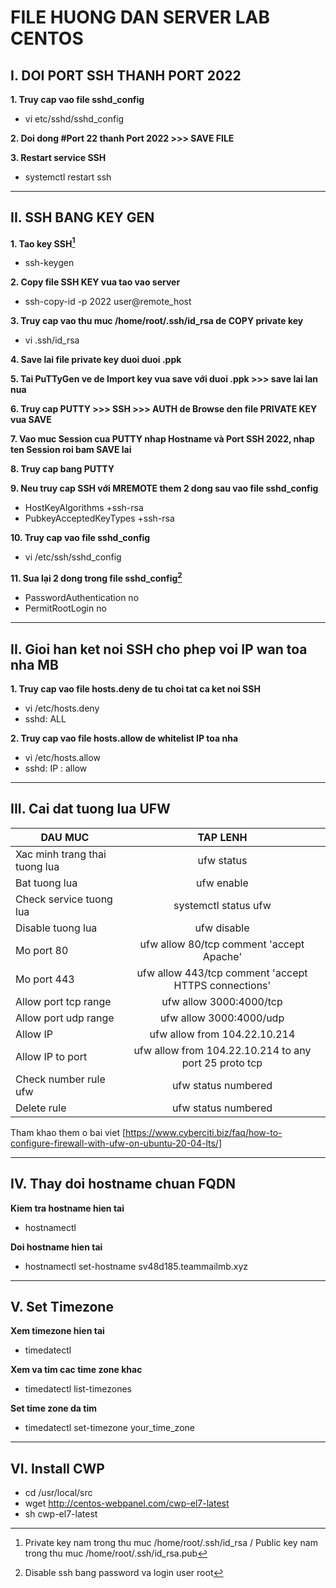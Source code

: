 # FILE HUONG DAN SERVER LAB CENTOS

## I. DOI PORT SSH THANH PORT 2022

**1. Truy cap vao file sshd_config**

- vi etc/sshd/sshd_config

**2. Doi dong #Port 22 thanh Port 2022 >>> SAVE FILE**

**3. Restart service SSH**

- systemctl restart ssh

***

## II. SSH BANG KEY GEN

**1. Tao key SSH[^1]**

- ssh-keygen
[^1]:
	Private key nam trong thu muc /home/root/.ssh/id_rsa / Public key nam trong thu muc /home/root/.ssh/id_rsa.pub

**2. Copy file SSH KEY vua tao vao server**

- ssh-copy-id -p 2022 user@remote_host

**3. Truy cap vao thu muc /home/root/.ssh/id_rsa de COPY private key**

- vi .ssh/id_rsa

**4. Save lai file private key duoi duoi .ppk**

**5. Tai PuTTyGen ve de Import key vua save với duoi .ppk >>> save lai lan nua**

**6. Truy cap PUTTY >>> SSH >>> AUTH de Browse den file PRIVATE KEY vua SAVE**

**7. Vao muc Session cua PUTTY nhap Hostname và Port SSH 2022, nhap ten Session roi bam SAVE lai**

**8. Truy cap bang PUTTY**

**9. Neu truy cap SSH với MREMOTE them 2 dong sau vao file sshd_config**

- HostKeyAlgorithms +ssh-rsa
- PubkeyAcceptedKeyTypes +ssh-rsa

**10. Truy cap vao file sshd_config**

- vi /etc/ssh/sshd_config

**11. Sua lại 2 dong trong file sshd_config[^2]**

- PasswordAuthentication no
- PermitRootLogin no
[^2]:
	Disable ssh bang password va login user root
	
***

## II. Gioi han ket noi SSH cho phep voi IP wan toa nha MB

**1. Truy cap vao file hosts.deny de tu choi tat ca ket noi SSH**

- vi /etc/hosts.deny
- sshd: ALL

**2. Truy cap vao file hosts.allow de whitelist IP toa nha**

- vi /etc/hosts.allow
- sshd: IP : allow

***

## III. Cai dat tuong lua UFW

| **DAU MUC**       | **TAP LENH**           |
| ------------- |:-------------:|
| Xac minh trang thai tuong lua      | ufw status |
| Bat tuong lua      | ufw enable     |
| Check service tuong lua | systemctl status ufw     |
| Disable tuong lua | ufw disable |
| Mo port 80 | ufw allow 80/tcp comment 'accept Apache' |
| Mo port 443 | ufw allow 443/tcp comment 'accept HTTPS connections' |
| Allow port tcp range | ufw allow 3000:4000/tcp |
| Allow port udp range | ufw allow 3000:4000/udp |
| Allow IP | ufw allow from 104.22.10.214 |
| Allow IP to port | ufw allow from 104.22.10.214 to any port 25 proto tcp |
| Check number rule ufw | ufw status numbered |
| Delete rule | ufw status numbered |

Tham khao them o bai viet [https://www.cyberciti.biz/faq/how-to-configure-firewall-with-ufw-on-ubuntu-20-04-lts/]

***

## IV. Thay doi hostname chuan FQDN

**Kiem tra hostname hien tai**

- hostnamectl

**Doi hostname hien tai**

- hostnamectl set-hostname sv48d185.teammailmb.xyz

***

## V. Set Timezone

**Xem timezone hien tai**

- timedatectl

**Xem va tim cac time zone khac**

- timedatectl list-timezones

**Set time zone da tim**

- timedatectl set-timezone your_time_zone

***

## VI. Install CWP

- cd /usr/local/src
- wget http://centos-webpanel.com/cwp-el7-latest
- sh cwp-el7-latest

